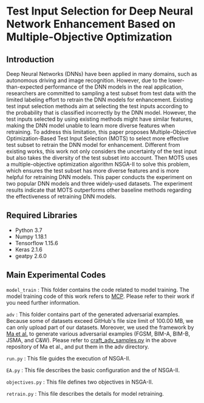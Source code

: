 # Test Input Selection for Deep Neural Network Enhancement Based on Multiple-Objective Optimization

## Introduction

Deep Neural Networks (DNNs) have been applied in many domains, such as autonomous driving and image recognition. However, due to the lower-than-expected performance of the DNN models in the real application, researchers are committed to sampling a test subset from test data with the limited labeling effort to retrain the DNN models for enhancement. Existing test input selection methods aim at selecting the test inputs according to the probability that is classified incorrectly by the DNN model. However, the test inputs selected by using existing methods might have similar features, making the DNN model unable to learn more diverse features when retraining. To address this limitation, this paper proposes Multiple-Objective Optimization-Based Test Input Selection (MOTS) to select more effective test subset to retrain the DNN model for enhancement. Different from existing works, this work not only considers the uncertainty of the test input but also takes the diversity of the test subset into account. Then MOTS uses a multiple-objective optimization algorithm NSGA-II to solve this problem, which ensures the test subset has more diverse features and is more helpful for retraining DNN models. This paper conducts the experiment on two popular DNN models and three widely-used datasets. The experiment results indicate that MOTS outperforms other baseline methods regarding the effectiveness of retraining DNN models.

## Required Libraries

* Python 3.7
* Numpy 1.18.1
* Tensorflow 1.15.6
* Keras 2.1.6
* geatpy 2.6.0

## Main Experimental Codes

```model_train``` : This folder contains the code related to model training.  The model training code of this work refers to [MCP](https://github.com/actionabletest/MCP). Please refer to their work if you need further information.

```adv``` : This folder contains part of the generated adversarial examples. Because some of datasets exceed GitHub's file size limit of 100.00 MB, we can only upload part of our datasets. Moreover, we used the framework by [Ma et al.](https://github.com/xingjunm/lid_adversarial_subspace_detection) to generate various adversarial examples (FGSM, BIM-A, BIM-B, JSMA, and C&W). Please refer to [craft_adv_samples.py](https://github.com/xingjunm/lid_adversarial_subspace_detection/blob/master/craft_adv_examples.py) in the above repository of Ma et al., and put them in the adv directory. 

```run.py``` : This file guides the execution of NSGA-II.

```EA.py``` : This file describes the basic configuration and the of NSGA-II.

```objectives.py``` : This file defines two objectives in NSGA-II.

```retrain.py``` : This file describes the details for model retraining.



